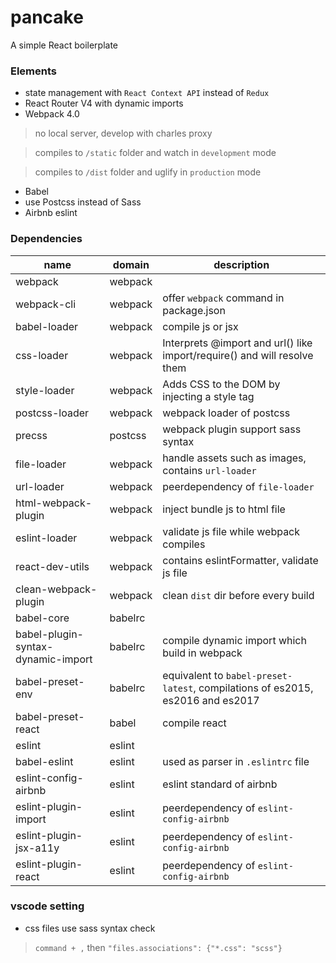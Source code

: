 # pancake

A simple React boilerplate

### Elements
- state management with `React Context API` instead of `Redux`
- React Router V4 with dynamic imports
- Webpack 4.0
> no local server, develop with charles proxy

> compiles to `/static` folder and watch in `development` mode

> compiles to `/dist` folder and uglify in `production` mode 

- Babel
- use Postcss instead of Sass
- Airbnb eslint

### Dependencies
name | domain | description
-- | -- | --
webpack | webpack | 
webpack-cli | webpack | offer `webpack` command in package.json
babel-loader | webpack | compile js or jsx
css-loader | webpack | Interprets @import and url() like import/require() and will resolve them
style-loader | webpack | Adds CSS to the DOM by injecting a style tag
postcss-loader | webpack | webpack loader of postcss
precss | postcss | webpack plugin support sass syntax
file-loader | webpack | handle assets such as images, contains `url-loader`
url-loader | webpack | peerdependency of `file-loader`
html-webpack-plugin | webpack | inject bundle js to html file
eslint-loader | webpack | validate js file while webpack compiles
react-dev-utils | webpack | contains eslintFormatter, validate js file
clean-webpack-plugin | webpack | clean `dist` dir before every build
babel-core | babelrc | 
babel-plugin-syntax-dynamic-import | babelrc | compile dynamic import which build in webpack
babel-preset-env | babelrc | equivalent to `babel-preset-latest`, compilations of es2015, es2016 and es2017
babel-preset-react | babel | compile react
eslint | eslint | 
babel-eslint | eslint | used as parser in `.eslintrc` file
eslint-config-airbnb | eslint | eslint standard of airbnb
eslint-plugin-import | eslint | peerdependency of `eslint-config-airbnb`
eslint-plugin-jsx-a11y | eslint | peerdependency of `eslint-config-airbnb`
eslint-plugin-react | eslint | peerdependency of `eslint-config-airbnb`


### vscode setting
- css files use sass syntax check
> `command + ,` then `"files.associations": {"*.css": "scss"}`


